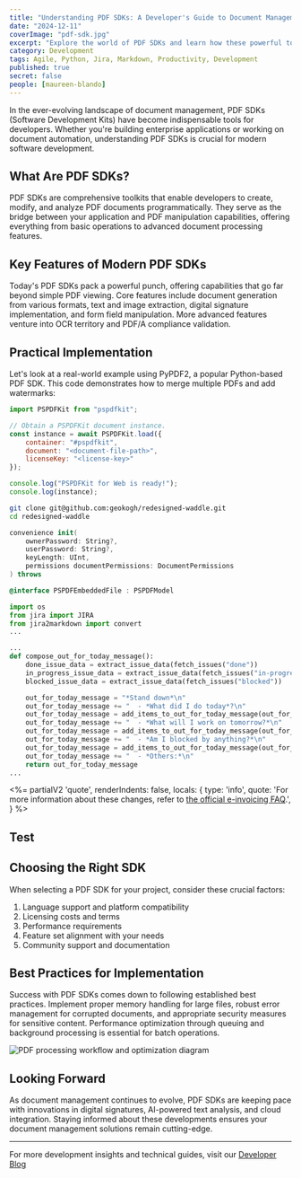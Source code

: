 ```yaml
---
title: "Understanding PDF SDKs: A Developer's Guide to Document Management"
date: "2024-12-11"
coverImage: "pdf-sdk.jpg"
excerpt: "Explore the world of PDF SDKs and learn how these powerful tools can transform your document management capabilities with practical code examples and implementation strategies."
category: Development
tags: Agile, Python, Jira, Markdown, Productivity, Development
published: true
secret: false
people: [maureen-blando]
---
```


In the ever-evolving landscape of document management, PDF SDKs (Software Development Kits) have become indispensable tools for developers. Whether you're building enterprise applications or working on document automation, understanding PDF SDKs is crucial for modern software development.

## What Are PDF SDKs?

PDF SDKs are comprehensive toolkits that enable developers to create, modify, and analyze PDF documents programmatically. They serve as the bridge between your application and PDF manipulation capabilities, offering everything from basic operations to advanced document processing features.

## Key Features of Modern PDF SDKs

Today's PDF SDKs pack a powerful punch, offering capabilities that go far beyond simple PDF viewing. Core features include document generation from various formats, text and image extraction, digital signature implementation, and form field manipulation. More advanced features venture into OCR territory and PDF/A compliance validation.

## Practical Implementation

Let's look at a real-world example using PyPDF2, a popular Python-based PDF SDK. This code demonstrates how to merge multiple PDFs and add watermarks:

```javascript
import PSPDFKit from "pspdfkit";

// Obtain a PSPDFKit document instance.
const instance = await PSPDFKit.load({
    container: "#pspdfkit",
    document: "<document-file-path>",
    licenseKey: "<license-key>"
});

console.log("PSPDFKit for Web is ready!");
console.log(instance);
```

```bash
git clone git@github.com:geokogh/redesigned-waddle.git
cd redesigned-waddle
```

```swift
convenience init(
    ownerPassword: String?,
    userPassword: String?,
    keyLength: UInt,
    permissions documentPermissions: DocumentPermissions
) throws
```

```objective-c
@interface PSPDFEmbeddedFile : PSPDFModel
```

```python
import os
from jira import JIRA
from jira2markdown import convert
...
```

```python
...
def compose_out_for_today_message():
    done_issue_data = extract_issue_data(fetch_issues("done"))
    in_progress_issue_data = extract_issue_data(fetch_issues("in-progress"))
    blocked_issue_data = extract_issue_data(fetch_issues("blocked"))

    out_for_today_message = "*Stand down*\n"
    out_for_today_message += "  - *What did I do today*?\n"
    out_for_today_message = add_items_to_out_for_today_message(out_for_today_message, done_issue_data)
    out_for_today_message += "  - *What will I work on tomorrow?*\n"
    out_for_today_message = add_items_to_out_for_today_message(out_for_today_message, in_progress_issue_data)
    out_for_today_message += "  - *Am I blocked by anything?*\n"
    out_for_today_message = add_items_to_out_for_today_message(out_for_today_message, blocked_issue_data)
    out_for_today_message += "  - *Others:*\n"
    return out_for_today_message
...
```

<!-- prettier-ignore-start -->
<%=
partialV2 'quote', renderIndents: false, locals: {
	type: 'info',
	quote: 'For more information about these changes, refer to <a href="https://en.e-rechnung-bund.de/e-invoicing-faq/e-invoicing/">the official e-invoicing FAQ</a>.',
}
%>
<!-- prettier-ignore-end -->

## Test

## Choosing the Right SDK

When selecting a PDF SDK for your project, consider these crucial factors:

1. Language support and platform compatibility
2. Licensing costs and terms
3. Performance requirements
4. Feature set alignment with your needs
5. Community support and documentation

## Best Practices for Implementation

Success with PDF SDKs comes down to following established best practices. Implement proper memory handling for large files, robust error management for corrupted documents, and appropriate security measures for sensitive content. Performance optimization through queuing and background processing is essential for batch operations.

![PDF processing workflow and optimization diagram](pdf-processing.jpg)

## Looking Forward

As document management continues to evolve, PDF SDKs are keeping pace with innovations in digital signatures, AI-powered text analysis, and cloud integration. Staying informed about these developments ensures your document management solutions remain cutting-edge.

---
For more development insights and technical guides, visit our [Developer Blog](https://nutrient.io/blog)
